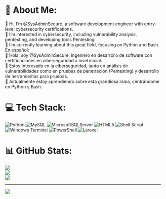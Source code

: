# 💫 About Me:
👋 Hi, I’m @SysAdminSecure, a software development engineer with entry-level cybersecurity certifications.<br>👀 I’m interested in cybersecurity, including vulnerability analysis, pentesting, and developing tools Pentesting.<br>🌱 I’m currently learning about this great field, focusing on Python and Bash.<br>En español:<br>👋 Hola, soy @SysAdminSecure, ingeniero en desarrollo de software con certificaciones en ciberseguridad a nivel inicial.<br>👀 Estoy interesado en la ciberseguridad, tanto en análisis de vulnerabilidades como en pruebas de penetración (Pentesting) y desarrollo de herramientas para pruebas.<br>🌱 Actualmente estoy aprendiendo sobre esta grandiosa rama, centrándome en Python y Bash.<br>


# 💻 Tech Stack:
![Python](https://img.shields.io/badge/python-3670A0?style=for-the-badge&logo=python&logoColor=ffdd54) ![MySQL](https://img.shields.io/badge/mysql-4479A1.svg?style=for-the-badge&logo=mysql&logoColor=white) ![MicrosoftSQLServer](https://img.shields.io/badge/Microsoft%20SQL%20Server-CC2927?style=for-the-badge&logo=microsoft%20sql%20server&logoColor=white) ![HTML5](https://img.shields.io/badge/html5-%23E34F26.svg?style=for-the-badge&logo=html5&logoColor=white) ![Shell Script](https://img.shields.io/badge/shell_script-%23121011.svg?style=for-the-badge&logo=gnu-bash&logoColor=white) ![Windows Terminal](https://img.shields.io/badge/Windows%20Terminal-%234D4D4D.svg?style=for-the-badge&logo=windows-terminal&logoColor=white) ![PowerShell](https://img.shields.io/badge/PowerShell-%235391FE.svg?style=for-the-badge&logo=powershell&logoColor=white) ![Laravel](https://img.shields.io/badge/laravel-%23FF2D20.svg?style=for-the-badge&logo=laravel&logoColor=white)
# 📊 GitHub Stats:
![](https://github-readme-stats.vercel.app/api?username=SysAdminSecure&theme=dark&hide_border=true&include_all_commits=false&count_private=false)<br/>
![](https://github-readme-streak-stats.herokuapp.com/?user=SysAdminSecure&theme=dark&hide_border=true)<br/>
![](https://github-readme-stats.vercel.app/api/top-langs/?username=SysAdminSecure&theme=dark&hide_border=true&include_all_commits=false&count_private=false&layout=compact)

---
[![](https://visitcount.itsvg.in/api?id=SysAdminSecure&icon=0&color=11)](https://visitcount.itsvg.in)

<!-- Proudly created with GPRM ( https://gprm.itsvg.in ) -->

